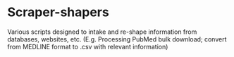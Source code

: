 # Scraper-shapers
Various scripts designed to intake and re-shape information from databases, websites, etc. (E.g. Processing PubMed bulk download; convert from MEDLINE format to .csv with relevant information)
